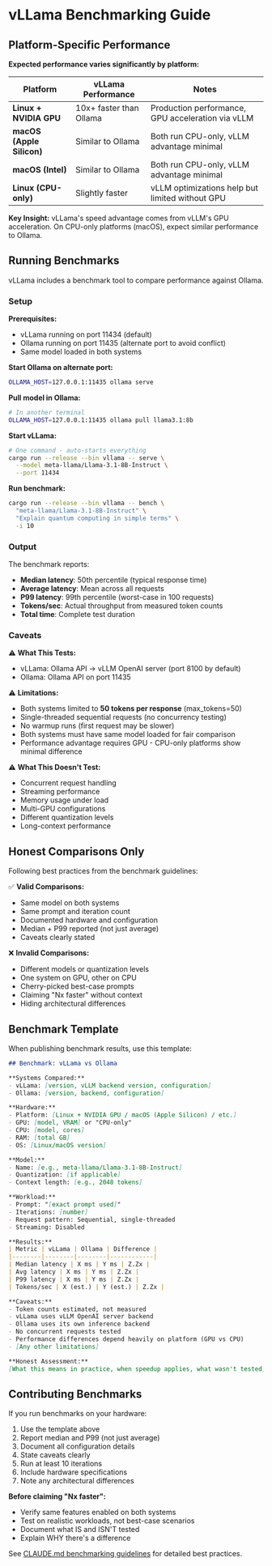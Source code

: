 # vLLama Benchmarking Guide

## Platform-Specific Performance

**Expected performance varies significantly by platform:**

| Platform | vLLama Performance | Notes |
|----------|-------------------|-------|
| **Linux + NVIDIA GPU** | 10x+ faster than Ollama | Production performance, GPU acceleration via vLLM |
| **macOS (Apple Silicon)** | Similar to Ollama | Both run CPU-only, vLLM advantage minimal |
| **macOS (Intel)** | Similar to Ollama | Both run CPU-only, vLLM advantage minimal |
| **Linux (CPU-only)** | Slightly faster | vLLM optimizations help but limited without GPU |

**Key Insight:** vLLama's speed advantage comes from vLLM's GPU acceleration. On CPU-only platforms (macOS), expect similar performance to Ollama.

## Running Benchmarks

vLLama includes a benchmark tool to compare performance against Ollama.

### Setup

**Prerequisites:**
- vLLama running on port 11434 (default)
- Ollama running on port 11435 (alternate port to avoid conflict)
- Same model loaded in both systems

**Start Ollama on alternate port:**
```bash
OLLAMA_HOST=127.0.0.1:11435 ollama serve
```

**Pull model in Ollama:**
```bash
# In another terminal
OLLAMA_HOST=127.0.0.1:11435 ollama pull llama3.1:8b
```

**Start vLLama:**
```bash
# One command - auto-starts everything
cargo run --release --bin vllama -- serve \
  --model meta-llama/Llama-3.1-8B-Instruct \
  --port 11434
```

**Run benchmark:**
```bash
cargo run --release --bin vllama -- bench \
  "meta-llama/Llama-3.1-8B-Instruct" \
  "Explain quantum computing in simple terms" \
  -i 10
```

### Output

The benchmark reports:
- **Median latency**: 50th percentile (typical response time)
- **Average latency**: Mean across all requests
- **P99 latency**: 99th percentile (worst-case in 100 requests)
- **Tokens/sec**: Actual throughput from measured token counts
- **Total time**: Complete test duration

### Caveats

⚠️ **What This Tests:**
- vLLama: Ollama API → vLLM OpenAI server (port 8100 by default)
- Ollama: Ollama API on port 11435

⚠️ **Limitations:**
- Both systems limited to **50 tokens per response** (max_tokens=50)
- Single-threaded sequential requests (no concurrency testing)
- No warmup runs (first request may be slower)
- Both systems must have same model loaded for fair comparison
- Performance advantage requires GPU - CPU-only platforms show minimal difference

⚠️ **What This Doesn't Test:**
- Concurrent request handling
- Streaming performance
- Memory usage under load
- Multi-GPU configurations
- Different quantization levels
- Long-context performance

## Honest Comparisons Only

Following best practices from the benchmark guidelines:

✅ **Valid Comparisons:**
- Same model on both systems
- Same prompt and iteration count
- Documented hardware and configuration
- Median + P99 reported (not just average)
- Caveats clearly stated

❌ **Invalid Comparisons:**
- Different models or quantization levels
- One system on GPU, other on CPU
- Cherry-picked best-case prompts
- Claiming "Nx faster" without context
- Hiding architectural differences

## Benchmark Template

When publishing benchmark results, use this template:

```markdown
## Benchmark: vLLama vs Ollama

**Systems Compared:**
- vLLama: [version, vLLM backend version, configuration]
- Ollama: [version, backend, configuration]

**Hardware:**
- Platform: [Linux + NVIDIA GPU / macOS (Apple Silicon) / etc.]
- GPU: [model, VRAM] or "CPU-only"
- CPU: [model, cores]
- RAM: [total GB]
- OS: [Linux/macOS version]

**Model:**
- Name: [e.g., meta-llama/Llama-3.1-8B-Instruct]
- Quantization: [if applicable]
- Context length: [e.g., 2048 tokens]

**Workload:**
- Prompt: "[exact prompt used]"
- Iterations: [number]
- Request pattern: Sequential, single-threaded
- Streaming: Disabled

**Results:**
| Metric | vLLama | Ollama | Difference |
|--------|--------|--------|------------|
| Median latency | X ms | Y ms | Z.Zx |
| Avg latency | X ms | Y ms | Z.Zx |
| P99 latency | X ms | Y ms | Z.Zx |
| Tokens/sec | X (est.) | Y (est.) | Z.Zx |

**Caveats:**
- Token counts estimated, not measured
- vLLama uses vLLM OpenAI server backend
- Ollama uses its own inference backend
- No concurrent requests tested
- Performance differences depend heavily on platform (GPU vs CPU)
- [Any other limitations]

**Honest Assessment:**
[What this means in practice, when speedup applies, what wasn't tested]
```

## Contributing Benchmarks

If you run benchmarks on your hardware:

1. Use the template above
2. Report median and P99 (not just average)
3. Document all configuration details
4. State caveats clearly
5. Run at least 10 iterations
6. Include hardware specifications
7. Note any architectural differences

**Before claiming "Nx faster":**
- Verify same features enabled on both systems
- Test on realistic workloads, not best-case scenarios
- Document what IS and ISN'T tested
- Explain WHY there's a difference

See [CLAUDE.md benchmarking guidelines](https://github.com/nijaru/agent-contexts/blob/main/standards/AI_CODE_PATTERNS.md) for detailed best practices.
